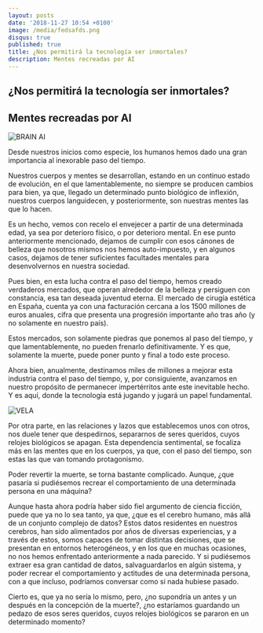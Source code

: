 ```yaml
---
layout: posts
date: '2018-11-27 10:54 +0100'
image: /media/fedsafds.png
disqus: true
published: true
title: ¿Nos permitirá la tecnología ser inmortales?
description: Mentes recreadas por AI
---
```

## ¿Nos permitirá la tecnología ser inmortales?

## Mentes recreadas por AI

![BRAIN AI]({{site.baseurl}}/media/fedsafds.png)

Desde nuestros inicios como especie, los humanos hemos dado una gran importancia al inexorable paso del tiempo. 

Nuestros cuerpos y mentes se desarrollan, estando en un continuo estado de evolución, en el que lamentablemente, no siempre se producen cambios para bien, ya que, llegado un determinado punto biológico de inflexión, nuestros cuerpos languidecen, y posteriormente, son nuestras mentes las que lo hacen.

Es un hecho, vemos con recelo el envejecer a partir de una determinada edad, ya sea por deterioro físico, o por deterioro mental. En ese punto anteriormente mencionado, dejamos de cumplir con esos cánones de belleza que nosotros mismos nos hemos auto-impuesto, y en algunos casos, dejamos de tener suficientes facultades mentales para desenvolvernos en nuestra sociedad.

Pues bien, en esta lucha contra el paso del tiempo, hemos creado verdaderos mercados, que operan alrededor de la belleza y persiguen con constancia, esa tan deseada juventud eterna. El mercado de cirugía estética en España, cuenta ya con una facturación cercana a los 1500 millones de euros anuales, cifra que presenta una progresión importante año tras año (y no solamente en nuestro país).

Estos mercados, son solamente piedras que ponemos al paso del tiempo, y que lamentablemente, no pueden frenarlo definitivamente. Y es que, solamente la muerte, puede poner punto y final a todo este proceso.

Ahora bien, anualmente, destinamos miles de millones a mejorar esta industria contra el paso del tiempo, y, por consiguiente, avanzamos en nuestro propósito de permanecer impertérritos ante este inevitable hecho. Y es aquí, donde la tecnología está jugando y jugará un papel fundamental.

![VELA]({{site.baseurl}}/media/VELA.png)

Por otra parte, en las relaciones y lazos que establecemos unos con otros, nos duele tener que despedirnos, separarnos de seres queridos, cuyos relojes biológicos se apagan. Esta dependencia sentimental, se focaliza más en las mentes que en los cuerpos, ya que, con el paso del tiempo, son estas las que van tomando protagonismo.

Poder revertir la muerte, se torna bastante complicado. Aunque, ¿que pasaría si pudiésemos recrear el comportamiento de una determinada persona en una máquina?

Aunque hasta ahora podría haber sido fiel argumento de ciencia ficción, puede que ya no lo sea tanto, ya que, ¿que es el cerebro humano, más allá de un conjunto complejo de datos?
Estos datos residentes en nuestros cerebros, han sido alimentados por años de diversas experiencias, y a través de estos, somos capaces de tomar distintas decisiones, que se presentan en entornos heterogéneos, y en los que en muchas ocasiones, no nos hemos enfrentado anteriormente a nada parecido.
Y si pudiésemos extraer esa gran cantidad de datos, salvaguardarlos en algún sistema, y poder recrear el comportamiento y actitudes de una determinada persona, con a que incluso, podríamos conversar como si nada hubiese pasado. 

Cierto es, que ya no sería lo mismo, pero, ¿no supondría un antes y un después en la concepción de la muerte?, ¿no estaríamos guardando un pedazo de esos seres queridos, cuyos relojes biológicos se pararon en un determinado momento?

